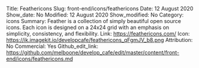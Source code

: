 Title: Feathericons 
Slug: front-end/icons/feathericons
Date: 12 August 2020
Show_date: No
Modified: 12 August 2020
Show_modified: No
Category: icons
Summary: Feather is a collection of simply beautiful open source icons. Each icon is designed on a 24x24 grid with an emphasis on simplicity, consistency, and flexibility.
Link: https://feathericons.com/
Icon: https://ik.imagekit.io/developcafe/feathericons_qFgmJV_b8.png
Attribution: No
Commercial: Yes
Github_edit_link: https://github.com/melboone/develop_cafe/edit/master/content/front-end/icons/feathericons.md